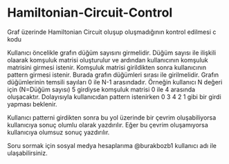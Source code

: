 # Hamiltonian-Circuit-Control
Graf üzerinde Hamiltonian Circuit oluşup oluşmadığının kontrol edilmesi c kodu

Kullanıcı öncelikle grafın düğüm sayısını girmelidir. Düğüm sayısı ile ilişkili olaarak komşuluk matrisi oluşturulur ve ardından kullanıcının komşuluk matrisini girmesi istenir.
Komşuluk matrisi girildikten sonra kullanıcının pattern girmesi istenir. Burada grafın düğümleri sırası ile girilmelidir. 
Grafın düğümlerinin temsili sayıları 0 ile N-1 arasındadır. Örneğin kullanıcı N değeri için (N=Düğüm sayısı) 5 girdiyse komşuluk matrisi 0 ile 4 arasında oluşacaktır.
Dolayısıyla kullanıcıdan pattern istenirken 0 3 4 2 1 gibi bir girdi yapması beklenir.

Kullanıcı patterni girdikten sonra bu yol üzerinde bir çevrim oluşabiliyorsa kullanıcıya sonuç olumlu olarak yazdırılır. Eğer bu çevrim oluşamıyorsa kullanıcıya olumsuz
sonuç yazdırılır.

Soru sormak için sosyal medya hesaplarıma @burakbozb1 kullanıcı adı ile ulaşabilirsiniz.
